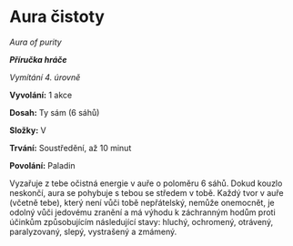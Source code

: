# Aura čistoty

*Aura of purity*

***Příručka hráče***

*Vymítání 4. úrovně*

**Vyvolání:** 1 akce

**Dosah:** Ty sám (6 sáhů)

**Složky:** V

**Trvání:** Soustředění, až 10 minut

**Povolání:** Paladin

Vyzařuje z tebe očistná energie v auře o poloměru 6 sáhů. Dokud kouzlo neskončí, aura se pohybuje s tebou se středem v tobě. Každý tvor v auře (včetně tebe), který není vůči tobě nepřátelský, nemůže onemocnět, je odolný vůči jedovému zranění a má výhodu k záchranným hodům proti účinkům způsobujícím následující stavy: hluchý, ochromený, otrávený, paralyzovaný, slepý, vystrašený a zmámený.
<!--stackedit_data:
eyJoaXN0b3J5IjpbLTI1MDg1MDk3MF19
-->